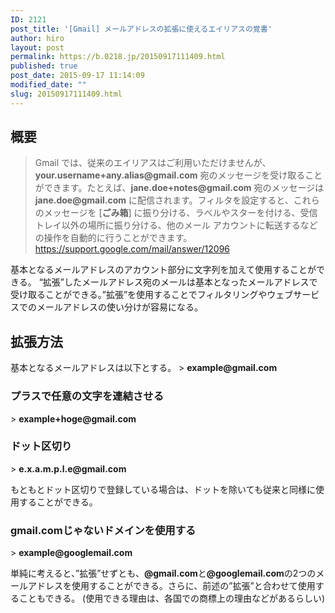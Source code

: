 ```yaml
---
ID: 2121
post_title: '[Gmail] メールアドレスの拡張に使えるエイリアスの覚書'
author: hiro
layout: post
permalink: https://b.0218.jp/20150917111409.html
published: true
post_date: 2015-09-17 11:14:09
modified_date: ""
slug: 20150917111409.html
---
```

<h2>概要</h2>
<blockquote>Gmail では、従来のエイリアスはご利用いただけませんが、<strong>your.username+any.alias@gmail.com</strong> 宛のメッセージを受け取ることができます。たとえば、<strong>jane.doe+notes@gmail.com</strong> 宛のメッセージは <strong>jane.doe@gmail.com</strong> に配信されます。フィルタを設定すると、これらのメッセージを [<strong>ごみ箱</strong>] に振り分ける、ラベルやスターを付ける、受信トレイ以外の場所に振り分ける、他のメール アカウントに転送するなどの操作を自動的に行うことができます。
<footer><a href="https://support.google.com/mail/answer/12096">https://support.google.com/mail/answer/12096</a></footer></blockquote>

基本となるメールアドレスのアカウント部分に文字列を加えて使用することができる。
“拡張”したメールアドレス宛のメールは基本となったメールアドレスで受け取ることができる。”拡張”を使用することでフィルタリングやウェブサービスでのメールアドレスの使い分けが容易になる。

<h2>拡張方法</h2>
基本となるメールアドレスは以下とする。
> <b>example@gmail.com</b>

<h3>プラスで任意の文字を連結させる</h3>
> <b>example+hoge@gmail.com</b>

<h3>ドット区切り</h3>
> <b>e.x.a.m.p.l.e@gmail.com</b>

もともとドット区切りで登録している場合は、ドットを除いても従来と同様に使用することができる。

<h3>gmail.comじゃないドメインを使用する</h3>
> <b>example@googlemail.com</b>

単純に考えると、”拡張”せずとも、<b>@gmail.com</b>と<b>@googlemail.com</b>の2つのメールアドレスを使用することができる。さらに、前述の”拡張”と合わせて使用することもできる。
(使用できる理由は、各国での商標上の理由などがあるらしい)